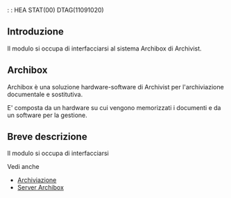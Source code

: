  :  : HEA STAT(00) DTAG(11091020)

## Introduzione

Il modulo si occupa di interfacciarsi al sistema Archibox di Archivist.

## Archibox
Archibox è una soluzione hardware-software di Archivist per l'archiviazione documentale e sostitutiva.

E' composta da un hardware su cui vengono memorizzati i documenti e da un software per la gestione.


## Breve descrizione
Il modulo si occupa di interfacciarsi


Vedi anche
- [Archiviazione](Sorgenti/V2/LOCOS/V2LOCOSA26)
- [Server Archibox](Sorgenti/OG/V3/CSE_09)
